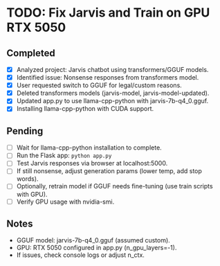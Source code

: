 # TODO: Fix Jarvis and Train on GPU RTX 5050

## Completed
- [x] Analyzed project: Jarvis chatbot using transformers/GGUF models.
- [x] Identified issue: Nonsense responses from transformers model.
- [x] User requested switch to GGUF for legal/custom reasons.
- [x] Deleted transformers models (jarvis-model, jarvis-model-updated).
- [x] Updated app.py to use llama-cpp-python with jarvis-7b-q4_0.gguf.
- [x] Installing llama-cpp-python with CUDA support.

## Pending
- [ ] Wait for llama-cpp-python installation to complete.
- [ ] Run the Flask app: `python app.py`
- [ ] Test Jarvis responses via browser at localhost:5000.
- [ ] If still nonsense, adjust generation params (lower temp, add stop words).
- [ ] Optionally, retrain model if GGUF needs fine-tuning (use train scripts with GPU).
- [ ] Verify GPU usage with nvidia-smi.

## Notes
- GGUF model: jarvis-7b-q4_0.gguf (assumed custom).
- GPU: RTX 5050 configured in app.py (n_gpu_layers=-1).
- If issues, check console logs or adjust n_ctx.
